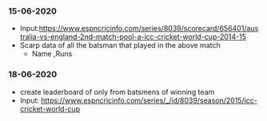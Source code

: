 ### 15-06-2020 
* Input:https://www.espncricinfo.com/series/8039/scorecard/656401/australia-vs-england-2nd-match-pool-a-icc-cricket-world-cup-2014-15
* Scarp data of all the batsman that played in the above match 
    * Name ,Runs
### 18-06-2020
* create leaderboard of only from batsmens  of  winning team
* Input: https://www.espncricinfo.com/series/_/id/8039/season/2015/icc-cricket-world-cup 